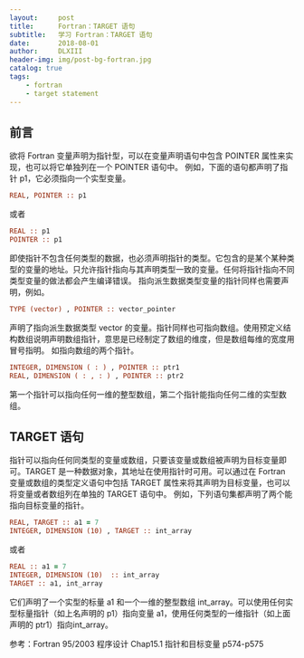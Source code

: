 ```yaml
---
layout:     post
title:      Fortran：TARGET 语句
subtitle:   学习 Fortran：TARGET 语句
date:       2018-08-01
author:     DLXIII
header-img: img/post-bg-fortran.jpg
catalog: true
tags:
    - fortran
    - target statement
---
```



## 前言

欲将 Fortran 变量声明为指针型，可以在变量声明语句中包含 POINTER 属性来实现，也可以将它单独列在一个 POINTER 语句中。
例如，下面的语句都声明了指针 p1，它必须指向一个实型变量。

~~~ fortran
REAL, POINTER :: p1
~~~

或者

~~~ fortran
REAL :: p1
POINTER :: p1
~~~


<!--more-->


即使指针不包含任何类型的数据，也必须声明指针的类型。它包含的是某个某种类型的变量的地址。只允许指针指向与其声明类型一致的变量。任何将指针指向不同类型变量的做法都会产生编译错误。
指向派生数据类型变量的指针同样也需要声明，例如。

~~~ fortran
TYPE (vector) , POINTER :: vector_pointer
~~~

声明了指向派生数据类型 vector 的变量。指针同样也可指向数组。使用预定义结构数组说明声明数组指针，意思是已经制定了数组的维度，但是数组每维的宽度用冒号指明。
如指向数组的两个指针。

~~~ fortran
INTEGER, DIMENSION ( : ) , POINTER :: ptr1
REAL, DIMENSION ( : , : ) , POINTER :: ptr2
~~~

第一个指针可以指向任何一维的整型数组，第二个指针能指向任何二维的实型数组。

## TARGET 语句

指针可以指向任何同类型的变量或数组，只要该变量或数组被声明为目标变量即可。TARGET 是一种数据对象，其地址在使用指针时可用。可以通过在 Fortran 变量或数组的类型定义语句中包括 TARGET 属性来将其声明为目标变量，也可以将变量或者数组列在单独的 TARGET 语句中。
例如，下列语句集都声明了两个能指向目标变量的指针。

~~~ fortran
REAL, TARGET :: a1 = 7
INTEGER, DIMENSION (10) , TARGET :: int_array
~~~

或者

~~~ fortran
REAL :: a1 = 7
INTEGER, DIMENSION (10)  :: int_array
TARGET :: a1, int_array
~~~

它们声明了一个实型的标量 a1 和一个一维的整型数组 int_array。可以使用任何实型标量指针（如上名声明的 p1）指向变量 a1，使用任何类型的一维指针（如上面声明的 ptr1）指向int_array。

参考：Fortran 95/2003 程序设计
Chap15.1 指针和目标变量 p574-p575
